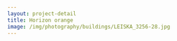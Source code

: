 ```yaml
---
layout: project-detail
title: Horizon orange
image: /img/photography/buildings/LEISKA_3256-28.jpg
---
```

